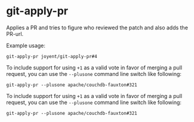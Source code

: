# git-apply-pr

Applies a PR and tries to figure who reviewed the patch and also adds
the PR-url.

Example usage:

```
git-apply-pr joyent/git-apply-pr#4
```

To include support for using `+1` as a valid vote in favor of merging a pull
request, you can use the `--plusone` command line switch like following:
```
git-apply-pr --plusone apache/couchdb-fauxton#321
```

To include support for using `+1` as a valid vote in favor of merging a pull request, you can use the `--plusone` command line switch like following:

```
git-apply-pr --plusone apache/couchdb-fauxton#321
```
